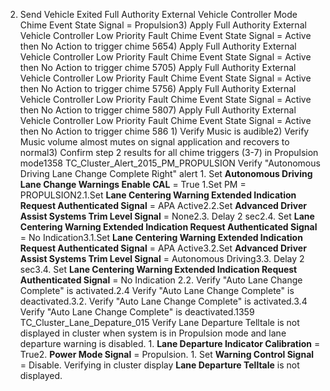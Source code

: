 2) Send Vehicle Exited Full Authority External Vehicle Controller Mode Chime Event State Signal = Propulsion3) Apply Full Authority External Vehicle Controller Low Priority Fault Chime Event State Signal = Active then No Action to trigger chime 5654) Apply Full Authority External Vehicle Controller Low Priority Fault Chime Event State Signal = Active then No Action to trigger chime 5705) Apply Full Authority External Vehicle Controller Low Priority Fault Chime Event State Signal = Active then No Action to trigger chime 5756) Apply Full Authority External Vehicle Controller Low Priority Fault Chime Event State Signal = Active then No Action to trigger chime 5807) Apply Full Authority External Vehicle Controller Low Priority Fault Chime Event State Signal = Active then No Action to trigger chime 586 1) Verify Music is audible2) Verify Music volume almost mutes on signal application and recovers to normal3) Confirm step 2 results for all chime triggers (3-7) in Propulsion mode1358 TC_Cluster_Alert_2015_PM_PROPULSION Verify "Autonomous Driving Lane Change Complete Right" alert 1. Set **Autonomous Driving Lane Change Warnings Enable CAL** = True 1.Set PM = PROPULSION2.1.Set **Lane Centering Warning Extended Indication Request Authenticated Signal** = APA Active2.2.Set **Advanced Driver Assist Systems Trim Level Signal** = None2.3. Delay 2 sec2.4. Set **Lane Centering Warning Extended Indication Request Authenticated Signal** = No Indication3.1.Set **Lane Centering Warning Extended Indication Request Authenticated Signal** = APA Active3.2.Set **Advanced Driver Assist Systems Trim Level Signal** = Autonomous Driving3.3. Delay 2 sec3.4. Set **Lane Centering Warning Extended Indication Request Authenticated Signal** = No Indication 2.2. Verify "Auto Lane Change Complete" is activated.2.4 Verify "Auto Lane Change Complete" is deactivated.3.2. Verify "Auto Lane Change Complete" is activated.3.4 Verify "Auto Lane Change Complete" is deactivated.1359 TC_Cluster_Lane_Depature_015 Verify Lane Departure Telltale is not displayed in cluster when system is in Propulsion mode and lane departure warning is disabled. 1. **Lane Departure Indicator Calibration** = True2. **Power Mode Signal** = Propulsion. 1. Set **Warning Control Signal** = Disable. Verifying in cluster display **Lane Departure Telltale** is not displayed.